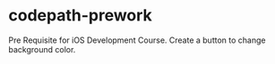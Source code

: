 # codepath-prework
Pre Requisite for iOS Development Course. Create a button to change background color.
